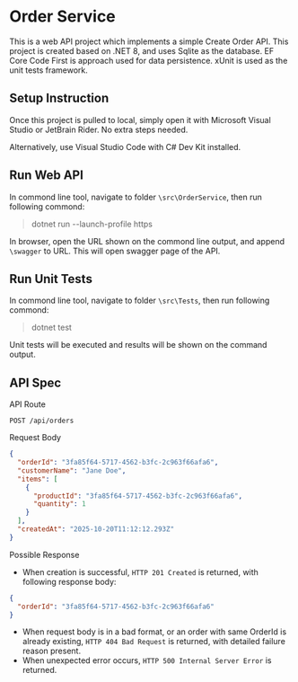 # Order Service

This is a web API project which implements a simple Create Order API. This project is created based on .NET 8, and uses Sqlite as the database. EF Core Code First is approach used for data persistence. xUnit is used as the unit tests framework.

## Setup Instruction
Once this project is pulled to local, simply open it with Microsoft Visual Studio or JetBrain Rider. No extra steps needed.

Alternatively, use Visual Studio Code with C# Dev Kit installed.

## Run Web API
In commond line tool, navigate to folder ```\src\OrderService```, then run following commond:
 > dotnet run --launch-profile https

In browser, open the URL shown on the commond line output, and append ```\swagger``` to URL. This will open swagger page of the API.

## Run Unit Tests
In commond line tool, navigate to folder ```\src\Tests```, then run following commond:
 > dotnet test

Unit tests will be executed and results will be shown on the command output.

## API Spec
API Route
```
POST /api/orders
``` 
Request Body
```json
{
  "orderId": "3fa85f64-5717-4562-b3fc-2c963f66afa6",
  "customerName": "Jane Doe",
  "items": [
    {
      "productId": "3fa85f64-5717-4562-b3fc-2c963f66afa6",
      "quantity": 1
    }
  ],
  "createdAt": "2025-10-20T11:12:12.293Z"
}
```
Possible Response
* When creation is successful, ```HTTP 201 Created``` is returned, with following response body:
```json
{
  "orderId": "3fa85f64-5717-4562-b3fc-2c963f66afa6"
}
```
* When request body is in a bad format, or an order with same OrderId is already existing, ```HTTP 404 Bad Request``` is returned, with detailed failure reason present.
* When unexpected error occurs, ```HTTP 500 Internal Server Error``` is returned.
